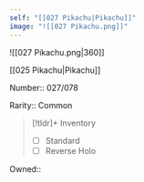 ```yaml
---
self: "[[027 Pikachu|Pikachu]]"
image: "![[027 Pikachu.png]]"
---
```


![[027 Pikachu.png|360]]

[[025 Pikachu|Pikachu]]

Number:: 027/078

Rarity:: Common

> [!tldr]+ Inventory
> - [ ] Standard
> - [ ] Reverse Holo

Owned:: 

